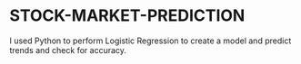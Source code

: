 # STOCK-MARKET-PREDICTION
I used Python to perform Logistic Regression to create a model and predict trends and check for accuracy.
